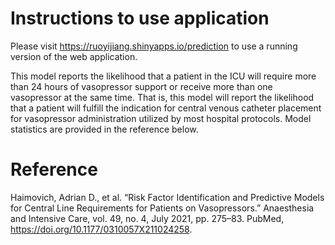 # Instructions to use application

Please visit https://ruoyijiang.shinyapps.io/prediction to use a running version of the web application. 

This model reports the likelihood that a patient in the ICU will require more than 24 hours of vasopressor support or receive more than one vasopressor at the same time. That is, this model will report the likelihood that a patient will fulfill the indication for central venous catheter placement for vasopressor administration utilized by most hospital protocols. Model statistics are provided in the reference below. 

# Reference

Haimovich, Adrian D., et al. “Risk Factor Identification and Predictive Models for Central Line Requirements for Patients on Vasopressors.” Anaesthesia and Intensive Care, vol. 49, no. 4, July 2021, pp. 275–83. PubMed, https://doi.org/10.1177/0310057X211024258.
